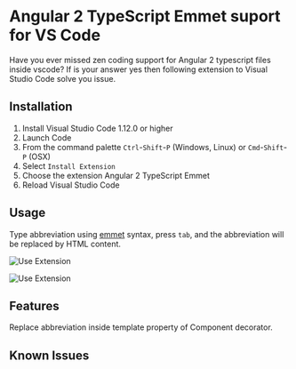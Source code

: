 # Angular 2 TypeScript Emmet suport for VS Code

Have you ever missed zen coding support for Angular 2 typescript files inside vscode? If is your answer yes then following extension to Visual Studio Code solve you issue.

## Installation

1. Install Visual Studio Code 1.12.0 or higher
2. Launch Code
3. From the command palette `Ctrl`-`Shift`-`P` (Windows, Linux) or `Cmd`-`Shift`-`P` (OSX)
4. Select `Install Extension`
5. Choose the extension Angular 2 TypeScript Emmet
6. Reload Visual Studio Code

## Usage

Type abbreviation using [emmet](http://docs.emmet.io/abbreviations/) syntax, press `tab`, and the abbreviation will be replaced by HTML content.

![Use Extension](https://github.com/jakethashi/vscode-angular2-emmet/raw/master/images/use-extension.gif)

![Use Extension](https://github.com/jakethashi/vscode-angular2-emmet/raw/master/images/use-extension2.gif)

## Features

Replace abbreviation inside template property of Component decorator.

## Known Issues

